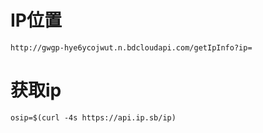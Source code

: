 # IP位置
```
http://gwgp-hye6ycojwut.n.bdcloudapi.com/getIpInfo?ip=
```
# 获取ip
```
osip=$(curl -4s https://api.ip.sb/ip)
```

